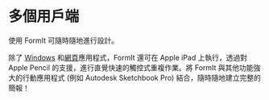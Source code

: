 # 多個用戶端

使用 FormIt 可隨時隨地進行設計。

除了 [Windows](https://formit.autodesk.com/download) 和[網頁](https://formit.autodesk.com/app)應用程式，FormIt 還可在 Apple iPad 上執行，透過對 Apple Pencil 的支援，進行直覺快速的觸控式重複作業。將 FormIt 與其他功能強大的行動應用程式 \(例如 Autodesk Sketchbook Pro\) 結合，隨時隨地建立完整的簡報！

